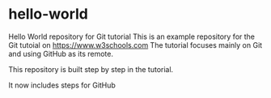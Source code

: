 # hello-world
Hello World repository for Git tutorial
This is an example repository for the Git tutoial on https://www.w3schools.com
The tutorial focuses mainly on Git and using GitHub as its remote.

This repository is built step by step in the tutorial.

It now includes steps for GitHub
